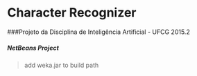 # Character Recognizer
###Projeto da Disciplina de Inteligência Artificial - UFCG 2015.2

##### NetBeans Project

> add weka.jar to build path

